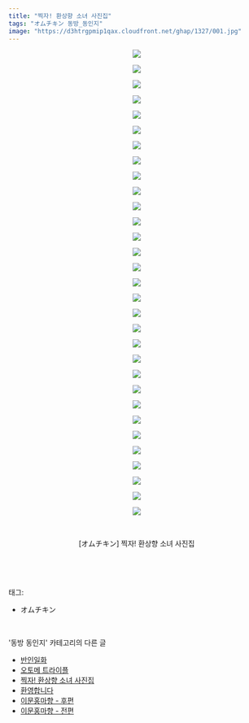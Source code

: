 ```yaml
---
title: "찍자! 환상향 소녀 사진집"
tags: "オムチキン 동방_동인지"
image: "https://d3htrgpmip1qax.cloudfront.net/ghap/1327/001.jpg"
---
```

<div class="article">
<p style="text-align: center; clear: none; float: none;"><img src="{{ site.imgserver5 }}/ghap/1327/001.jpg"/></p>
<p style="text-align: center; clear: none; float: none;"><img src="{{ site.imgserver5 }}/ghap/1327/002.jpg"/></p>
<p style="text-align: center; clear: none; float: none;"><img src="{{ site.imgserver5 }}/ghap/1327/003.jpg"/></p>
<p style="text-align: center; clear: none; float: none;"><img src="{{ site.imgserver5 }}/ghap/1327/004.jpg"/></p>
<p style="text-align: center; clear: none; float: none;"><img src="{{ site.imgserver5 }}/ghap/1327/005.jpg"/></p>
<p style="text-align: center; clear: none; float: none;"><img src="{{ site.imgserver5 }}/ghap/1327/006.jpg"/></p>
<p style="text-align: center; clear: none; float: none;"><img src="{{ site.imgserver5 }}/ghap/1327/007.jpg"/></p>
<p style="text-align: center; clear: none; float: none;"><img src="{{ site.imgserver5 }}/ghap/1327/008.jpg"/></p>
<p style="text-align: center; clear: none; float: none;"><img src="{{ site.imgserver5 }}/ghap/1327/009.jpg"/></p>
<p style="text-align: center; clear: none; float: none;"><img src="{{ site.imgserver5 }}/ghap/1327/010.jpg"/></p>
<p style="text-align: center; clear: none; float: none;"><img src="{{ site.imgserver5 }}/ghap/1327/011.jpg"/></p>
<p style="text-align: center; clear: none; float: none;"><img src="{{ site.imgserver5 }}/ghap/1327/012.jpg"/></p>
<p style="text-align: center; clear: none; float: none;"><img src="{{ site.imgserver5 }}/ghap/1327/013.jpg"/></p>
<p style="text-align: center; clear: none; float: none;"><img src="{{ site.imgserver5 }}/ghap/1327/014.jpg"/></p>
<p style="text-align: center; clear: none; float: none;"><img src="{{ site.imgserver5 }}/ghap/1327/015.jpg"/></p>
<p style="text-align: center; clear: none; float: none;"><img src="{{ site.imgserver5 }}/ghap/1327/016.jpg"/></p>
<p style="text-align: center; clear: none; float: none;"><img src="{{ site.imgserver5 }}/ghap/1327/017.jpg"/></p>
<p style="text-align: center; clear: none; float: none;"><img src="{{ site.imgserver5 }}/ghap/1327/018.jpg"/></p>
<p style="text-align: center; clear: none; float: none;"><img src="{{ site.imgserver5 }}/ghap/1327/019.jpg"/></p>
<p style="text-align: center; clear: none; float: none;"><img src="{{ site.imgserver5 }}/ghap/1327/020.jpg"/></p>
<p style="text-align: center; clear: none; float: none;"><img src="{{ site.imgserver5 }}/ghap/1327/021.jpg"/></p>
<p style="text-align: center; clear: none; float: none;"><img src="{{ site.imgserver5 }}/ghap/1327/022.jpg"/></p>
<p style="text-align: center; clear: none; float: none;"><img src="{{ site.imgserver5 }}/ghap/1327/023.jpg"/></p>
<p style="text-align: center; clear: none; float: none;"><img src="{{ site.imgserver5 }}/ghap/1327/024.jpg"/></p>
<p style="text-align: center; clear: none; float: none;"><img src="{{ site.imgserver5 }}/ghap/1327/025.jpg"/></p>
<p style="text-align: center; clear: none; float: none;"><img src="{{ site.imgserver5 }}/ghap/1327/026.jpg"/></p>
<p style="text-align: center; clear: none; float: none;"><img src="{{ site.imgserver5 }}/ghap/1327/027.jpg"/></p>
<p style="text-align: center; clear: none; float: none;"><img src="{{ site.imgserver5 }}/ghap/1327/028.jpg"/></p>
<p style="text-align: center; clear: none; float: none;"><img src="{{ site.imgserver5 }}/ghap/1327/029.jpg"/></p>
<p style="text-align: center; clear: none; float: none;"><img src="{{ site.imgserver5 }}/ghap/1327/030.jpg"/></p>
<p style="text-align: center; clear: none; float: none;"><img src="{{ site.imgserver5 }}/ghap/1327/031.jpg"/></p>
<p style="text-align: center; clear: none; float: none;"><br/></p>
<p style="text-align: center; clear: none; float: none;">[オムチキン] 찍자! 환상향 소녀 사진집</p>
<p><br/></p>
</div><br/>
<div class="tagTrail">
<p>태그: </p>
<ul>
<li>オムチキン</li>
</ul>
</div><br/>
<div class="another">
<p>'동방 동인지' 카테고리의 다른 글</p>
<ul>
<li><a href="/ghap_1329">반인일화</a></li>
<li><a href="/ghap_1328">오토메 트라이플</a></li>
<li><a href="/ghap_1327">찍자! 환상향 소녀 사진집</a></li>
<li><a href="/ghap_1326">환영합니다</a></li>
<li><a href="/ghap_1325">이문홍마향 - 후편</a></li>
<li><a href="/ghap_1324">이문홍마향 - 전편</a></li>
</ul>
</div><br/>
<div class="cb_module cb_fluid">
<div class="cb_wrt cb_profile">
</div><!-- commentList close -->
</div><br/>
